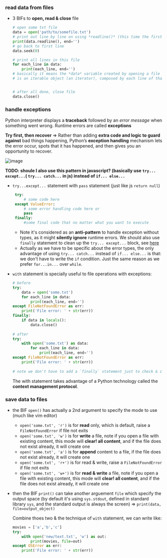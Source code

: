 ### read data from files
- 3 BIFs to **open, read & close** file

	```python
	# open some txt file
	data = open('path/to/somefile.txt')
	# print out line by line on using *readline()* (this time the first line)
	print(data.readline(), end='')
	# go back to first line
	data.seek(0)
	
	# print all lines in this file
	for each_line in data:
		print(each_line, end='')
	# basically it means the *data* variable created by opening a file
	# is an iterable object (an iterator), composed by each line of that file
	
	
	# after all done, close file	
	data.close()
	
	```


### handle exceptions

Python interpreter displays a **traceback** followed by an *error message* when something went wrong. Runtime errors are called **exceptions**

**Try first, then recover** => Rather than adding **extra code and logic to guard against** bad things happening, Python’s **exception handling** mechanism lets the error occur, spots that it has happened, and then gives you an opportunity to recover.

![image](https://www.dropbox.com/s/9jtaopefd1owyl9/Screen%20Shot%202017-08-16%20at%207.28.49%20PM.png?raw=1)

**TODO: shoule I also use this pattern in javascript? (basically use `try... except...`( `try... catch...` in js) instead of `if... else...`**

- `try...except...` statement with `pass` statement (just like js `return null`)

   ```python
	try:
		# some code here
	except ValueError:
		# some error handling code here or
		pass
	finally:
		#some final code that no matter what you want to execute
	```
	
	- Note it's considered as an **anti-pattern** to handle exception without types, as it might **silently ignore** runtime errors.
	We should also use `finally` statement to clean up the `try... except...` block, see [here](http://docs.quantifiedcode.com/python-anti-patterns/correctness/no_exception_type_specified.html)
	- Actually as we have to be specific about the error types, the only advantage of using `try... catch...` instead of `if... else...` is that: we don't have to write the `if` condition. Just the same reason as we prefer `for...in...` over `while`.

- `with` statement is specially useful to file operations with exceptions:

	```python
	# before 
	try:
		data = open('some.txt')
		for each_line in data:
			print(each_line, end='')
	except FileNotFoundError as err:
		print('File error: ' + str(err))
	finally:
		if data in locals():
			data.close()
			
	# after
	try:
		with open('some.txt') as data:
			for each_line in data:
				print(each_line, end='')
	except FileNotFoundError as err:
		print('File error: ' + str(err))
		
	# note we don't have to add a `finally` statement just to check & close file
	```
	
	The with statement takes advantage of a Python technology called the **context management protocol**.


### save data to files

- the BIF `open()` has actually a 2nd argument to specify the mode to use (much like vim editor)
	- `open('some.txt', 'r')` is for **read** only, which is default, raise a `FileNotFoundError` if file not exits
	- `open('some.txt', 'w')` is for **write** a file, note if you open a file with existing content, this mode will **clear! all content**, and if the file does not exist already, it will create one
	- `open('some.txt', 'a')` is for **append** content to a file, if the file does not exist already, it will create one
	- `open('some.txt', 'r+')` is for read & write, raise a `FileNotFoundError` if file not exits
	- `open('some.txt', 'w+')` is for **read & write** a file, note if you open a file with existing content, this mode will **clear! all content**, and if the file does not exist already, it will create one

- then the BIF `print()` can take another arguement `file` which specify the output space (by default it's using `sys.stdout`, defined in standard library `sys`, and the standard output is always the screen) => `print(data, file=output_object)`

	Combine thoes two & the technique of `with` statement, we can write like:
	
	```python
	movies = ['a','b','c']
	try:
		with open('new/text.txt', 'w') as out:
			print(movies, file=out)
	except OSError as err:
		print('File error: ' + str(err))
	```
